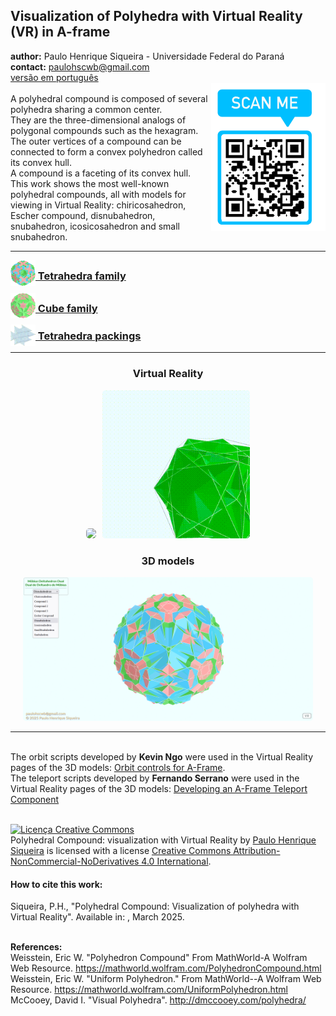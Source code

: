 <link rel="stylesheet" href="scripts/style.css">
<meta charset="utf-8">
<link rel="icon" type="image/png" href="compounds1/vr/salas/imagens/icone.png">
<h2>Visualization of Polyhedra with Virtual Reality (VR) in A-frame</h2>
 <b>author:</b> Paulo Henrique Siqueira - Universidade Federal do Paraná
 <br><b>contact:</b> <a href="#">paulohscwb@gmail.com</a>
 <br><a href="https://paulohscwb.github.io/polycompound/pt-br/">versão em português</a>
 <div><img align="right" src="imagens/qr.png"/>
 <br>A polyhedral compound is composed of several polyhedra sharing a common center. 
 <br>They are the three-dimensional analogs of polygonal compounds such as the hexagram. 
 <br>The outer vertices of a compound can be connected to form a convex polyhedron called its convex hull. 
 <br>A compound is a faceting of its convex hull.
 <br>This work shows the most well-known polyhedral compounds, all with models for viewing in Virtual Reality: chiricosahedron, Escher compound, disnubahedron, snubahedron, icosicosahedron and small snubahedron.</div>
<hr>
<h3 style="margin-top:3px"><a target="_blank" href="compounds1/"><img src="compounds1/vr/salas/imagens/icone.png" style="margin-bottom:-10px" width="40"> Tetrahedra family</a></h3>
<h3 style="margin-top:3px"><a target="_blank" href="compounds2/"><img src="compounds2/vr/salas/imagens/icone.png" style="margin-bottom:-10px" width="40"> Cube family</a></h3>
<h3 style="margin-top:3px"><a target="_blank" href="tetrahedra/"><img src="tetrahedra/vr/salas/imagens/icone.png" style="margin-bottom:-10px" width="40"> Tetrahedra packings</a></h3>
<!--<h3 style="margin-top:3px"><a target="_blank" href="compounds3/"><img src="compounds3/vr/salas/imagens/icone.png" style="margin-bottom:-10px" width="40"> Octahedra family</a></h3>
<h3 style="margin-top:3px"><a target="_blank" href="compounds4/"><img src="compounds4/vr/salas/imagens/icone.png" style="margin-bottom:-10px" width="40"> Dodecahedra and icosahedra family 1</a></h3>
<h3 style="margin-top:3px"><a target="_blank" href="compounds5/"><img src="compounds5/vr/salas/imagens/icone.png" style="margin-bottom:-10px" width="40"> Dodecahedra and icosahedra family 2</a></h3>
<h3 style="margin-top:3px"><a target="_blank" href="compounds6/"><img src="compounds6/vr/salas/imagens/icone.png" style="margin-bottom:-10px" width="40"> Compounds of dual polyhedra</a></h3>
<h3 style="margin-top:3px"><a target="_blank" href="compounds7/"><img src="compounds7/vr/salas/imagens/icone.png" style="margin-bottom:-10px" width="40"> Compounds of two polyhedra</a></h3>-->
<hr>
<!--<h3 style="margin-top:5px; text-align:center;"><a target="_blank" href="all/">&#x1f4c4; Complete list of polyhedra</a></h3>
<hr>-->
<h3 align="center">Virtual Reality</h3>
<p align="center"><img src="compounds1/vr/salas/videos/compounds1.gif" style="max-width: 47%; border-radius:5px; margin-right:10px" loading="lazy"/><img src="compounds1/vr/salas/videos/compounds2.gif" style="max-width: 47%; border-radius:5px;" loading="lazy"/></p>
<h3 align="center">3D models</h3>
<p align="center"><img src="compounds1/ar/example.png" style="max-width: 92%; border-radius:5px;" loading="lazy"/></p>
<hr>
<br>The orbit scripts developed by <b>Kevin Ngo</b> were used in the Virtual Reality pages of the 3D models: <a href="https://github.com/supermedium/superframe/tree/master/components/orbit-controls/" target="_blank"> Orbit controls for A-Frame</a>.
<br>The teleport scripts developed by <b>Fernando Serrano</b> were used in the Virtual Reality pages of the 3D models: <a  href="https://aframe.io/blog/teleport-component/" target="_blank"> Developing an A-Frame Teleport Component</a>
<br>

<br><a rel="license" href="http://creativecommons.org/licenses/by-nc-nd/4.0/"><img alt="Licença Creative Commons" style="border-width:0" src="https://i.creativecommons.org/l/by-nc-nd/4.0/88x31.png" loading="lazy"/></a><br /><span xmlns:dct="http://purl.org/dc/terms/" property="dct:title">Polyhedral Compound: visualization with Virtual Reality</span> by <a xmlns:cc="http://creativecommons.org/ns#" href="https://paulohscwb.github.io/polycompound/" property="cc:attributionName" rel="cc:attributionURL">Paulo Henrique Siqueira</a> is licensed with a license <a rel="license" href="http://creativecommons.org/licenses/by-nc-nd/4.0/">Creative Commons Attribution-NonCommercial-NoDerivatives 4.0 International</a>.

<h4>How to cite this work:</h4> 
<p>Siqueira, P.H., "Polyhedral Compound: Visualization of polyhedra with Virtual Reality". Available in: <https://paulohscwb.github.io/polycompound/>, March 2025.</p>
<!--<a target="_blank" href="https://doi.org/10.5281/zenodo.12572969"><img src="https://zenodo.org/badge/DOI/10.5281/zenodo.12572969.svg" alt="DOI"></a>-->

<br><b>References:</b>
<br>Weisstein, Eric W. "Polyhedron Compound" From MathWorld-A Wolfram Web Resource. <a href="https://mathworld.wolfram.com/ArchimedeanDual.html" target="_blank">https://mathworld.wolfram.com/PolyhedronCompound.html</a>
<br>Weisstein, Eric W. "Uniform Polyhedron." From MathWorld--A Wolfram Web Resource. <a href="https://mathworld.wolfram.com/UniformPolyhedron.html" target="_blank">https://mathworld.wolfram.com/UniformPolyhedron.html</a>
<br>McCooey, David I. "Visual Polyhedra". <a href="http://dmccooey.com/polyhedra/" target="_blank">http://dmccooey.com/polyhedra/</a>

